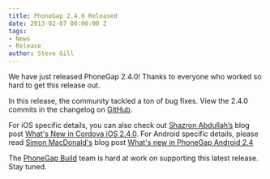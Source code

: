 ```yaml
---
title: PhoneGap 2.4.0 Released
date: 2013-02-07 00:00:00 Z
tags:
- News
- Release
author: Steve Gill
---
```


We have just released PhoneGap 2.4.0! Thanks to everyone who worked so hard to get this release out.

In this release, the community tackled a ton of bug fixes. View the 2.4.0 commits in the changelog on [GitHub](https://github.com/phonegap/phonegap/blob/2.4.0/changelog).

For iOS specific details, you can also check out [Shazron Abdullah’s](http://twitter.com/shazron) blog post [What's New in Cordova iOS 2.4.0](http://shazronatadobe.wordpress.com/2013/02/08/whats-new-in-cordova-ios-2-4-0/). For Android specific details, please read [Simon MacDonald's](http://twitter.com/macdonst) blog post [What's new in PhoneGap Android 2.4](http://simonmacdonald.blogspot.com/2013/02/whats-new-in-phonegap-android-240.html)

The [PhoneGap Build](http://build.phonegap.com) team is hard at work on supporting this latest release. Stay tuned.
